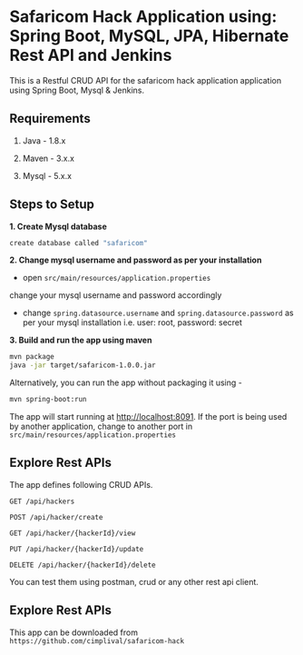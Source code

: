 # Safaricom Hack Application using: Spring Boot, MySQL, JPA, Hibernate Rest API and Jenkins

This is a Restful CRUD API for the safaricom hack application application using Spring Boot, Mysql & Jenkins.

## Requirements

1. Java - 1.8.x

2. Maven - 3.x.x

3. Mysql - 5.x.x

## Steps to Setup

**1. Create Mysql database**
```bash
create database called "safaricom"
```

**2. Change mysql username and password as per your installation**

+ open `src/main/resources/application.properties`

change your mysql username and password accordingly

+ change `spring.datasource.username` and `spring.datasource.password` as per your mysql installation i.e. user: root, password: secret

**3. Build and run the app using maven**

```bash
mvn package
java -jar target/safaricom-1.0.0.jar
```

Alternatively, you can run the app without packaging it using -

```bash
mvn spring-boot:run
```

The app will start running at <http://localhost:8091>. If the port is being used by another application, change to another port in `src/main/resources/application.properties`

## Explore Rest APIs

The app defines following CRUD APIs.

    GET /api/hackers
    
    POST /api/hacker/create
    
    GET /api/hacker/{hackerId}/view
    
    PUT /api/hacker/{hackerId}/update
    
    DELETE /api/hacker/{hackerId}/delete

You can test them using postman, crud or any other rest api client.

## Explore Rest APIs

This app can be downloaded from `https://github.com/cimplival/safaricom-hack`
